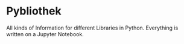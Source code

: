 # Pybliothek
All kinds of Information for different Libraries in Python. Everything is written on a Jupyter Notebook. 
